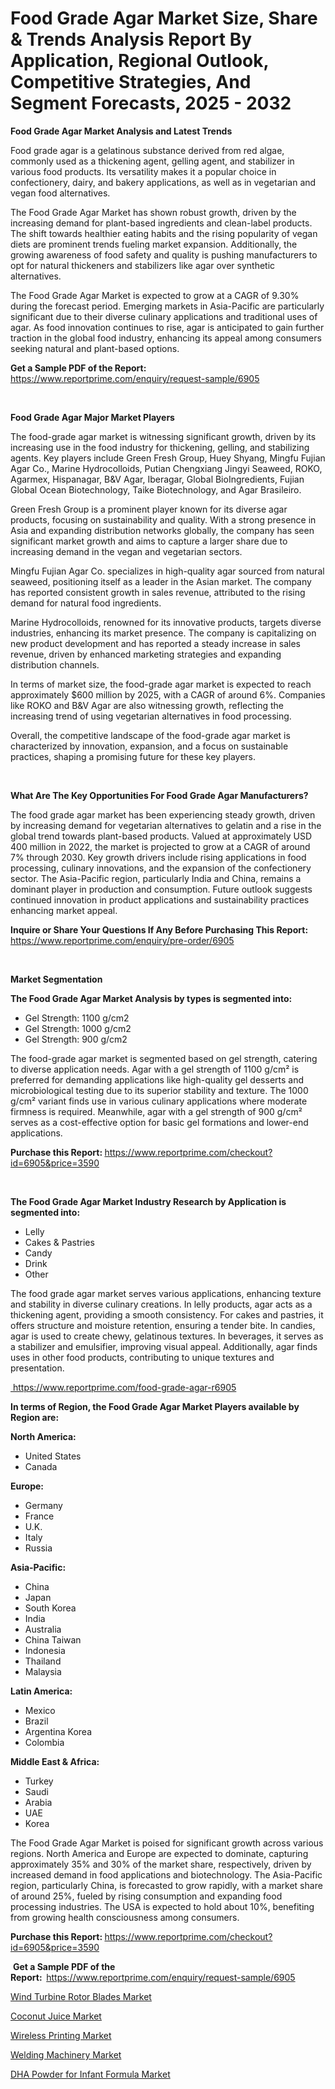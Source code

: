 <p><h1>Food Grade Agar Market Size, Share & Trends Analysis Report By Application, Regional Outlook, Competitive Strategies, And Segment Forecasts, 2025 - 2032</h1></p><p><strong>Food Grade Agar Market Analysis and Latest Trends</strong></p>
<p><p>Food grade agar is a gelatinous substance derived from red algae, commonly used as a thickening agent, gelling agent, and stabilizer in various food products. Its versatility makes it a popular choice in confectionery, dairy, and bakery applications, as well as in vegetarian and vegan food alternatives.</p><p>The Food Grade Agar Market has shown robust growth, driven by the increasing demand for plant-based ingredients and clean-label products. The shift towards healthier eating habits and the rising popularity of vegan diets are prominent trends fueling market expansion. Additionally, the growing awareness of food safety and quality is pushing manufacturers to opt for natural thickeners and stabilizers like agar over synthetic alternatives.</p><p>The Food Grade Agar Market is expected to grow at a CAGR of 9.30% during the forecast period. Emerging markets in Asia-Pacific are particularly significant due to their diverse culinary applications and traditional uses of agar. As food innovation continues to rise, agar is anticipated to gain further traction in the global food industry, enhancing its appeal among consumers seeking natural and plant-based options.</p></p>
<p><strong>Get a Sample PDF of the Report:&nbsp;</strong> <a href="https://www.reportprime.com/enquiry/request-sample/6905?utm_campaign=2640&utm_medium=2&utm_source=Github&utm_content=ia&utm_term=19032025&utm_id=food-grade-agar">https://www.reportprime.com/enquiry/request-sample/6905</a></p>
<p>&nbsp;</p>
<p><strong>Food Grade Agar Major Market Players</strong></p>
<p><p>The food-grade agar market is witnessing significant growth, driven by its increasing use in the food industry for thickening, gelling, and stabilizing agents. Key players include Green Fresh Group, Huey Shyang, Mingfu Fujian Agar Co., Marine Hydrocolloids, Putian Chengxiang Jingyi Seaweed, ROKO, Agarmex, Hispanagar, B&V Agar, Iberagar, Global BioIngredients, Fujian Global Ocean Biotechnology, Taike Biotechnology, and Agar Brasileiro. </p><p>Green Fresh Group is a prominent player known for its diverse agar products, focusing on sustainability and quality. With a strong presence in Asia and expanding distribution networks globally, the company has seen significant market growth and aims to capture a larger share due to increasing demand in the vegan and vegetarian sectors.</p><p>Mingfu Fujian Agar Co. specializes in high-quality agar sourced from natural seaweed, positioning itself as a leader in the Asian market. The company has reported consistent growth in sales revenue, attributed to the rising demand for natural food ingredients. </p><p>Marine Hydrocolloids, renowned for its innovative products, targets diverse industries, enhancing its market presence. The company is capitalizing on new product development and has reported a steady increase in sales revenue, driven by enhanced marketing strategies and expanding distribution channels.</p><p>In terms of market size, the food-grade agar market is expected to reach approximately $600 million by 2025, with a CAGR of around 6%. Companies like ROKO and B&V Agar are also witnessing growth, reflecting the increasing trend of using vegetarian alternatives in food processing. </p><p>Overall, the competitive landscape of the food-grade agar market is characterized by innovation, expansion, and a focus on sustainable practices, shaping a promising future for these key players.</p></p>
<p>&nbsp;</p>
<p><strong>What Are The Key Opportunities For Food Grade Agar Manufacturers?</strong></p>
<p><p>The food grade agar market has been experiencing steady growth, driven by increasing demand for vegetarian alternatives to gelatin and a rise in the global trend towards plant-based products. Valued at approximately USD 400 million in 2022, the market is projected to grow at a CAGR of around 7% through 2030. Key growth drivers include rising applications in food processing, culinary innovations, and the expansion of the confectionery sector. The Asia-Pacific region, particularly India and China, remains a dominant player in production and consumption. Future outlook suggests continued innovation in product applications and sustainability practices enhancing market appeal.</p></p>
<p><strong>Inquire or Share Your Questions If Any Before Purchasing This Report:</strong> <a href="https://www.reportprime.com/enquiry/pre-order/6905?utm_campaign=2640&utm_medium=2&utm_source=Github&utm_content=ia&utm_term=19032025&utm_id=food-grade-agar">https://www.reportprime.com/enquiry/pre-order/6905</a></p>
<p>&nbsp;</p>
<p><strong>Market Segmentation</strong></p>
<p><strong>The Food Grade Agar Market Analysis by types is segmented into:</strong></p>
<p><ul><li>Gel Strength: 1100 g/cm2</li><li>Gel Strength: 1000 g/cm2</li><li>Gel Strength: 900 g/cm2</li></ul></p>
<p><p>The food-grade agar market is segmented based on gel strength, catering to diverse application needs. Agar with a gel strength of 1100 g/cm² is preferred for demanding applications like high-quality gel desserts and microbiological testing due to its superior stability and texture. The 1000 g/cm² variant finds use in various culinary applications where moderate firmness is required. Meanwhile, agar with a gel strength of 900 g/cm² serves as a cost-effective option for basic gel formations and lower-end applications.</p></p>
<p><strong>Purchase this Report:&nbsp;</strong><a href="https://www.reportprime.com/checkout?id=6905&price=3590&utm_campaign=2640&utm_medium=2&utm_source=Github&utm_content=ia&utm_term=19032025&utm_id=food-grade-agar">https://www.reportprime.com/checkout?id=6905&price=3590</a></p>
<p>&nbsp;</p>
<p><strong>The Food Grade Agar Market Industry Research by Application is segmented into:</strong></p>
<p><ul><li>Lelly</li><li>Cakes & Pastries</li><li>Candy</li><li>Drink</li><li>Other</li></ul></p>
<p><p>The food grade agar market serves various applications, enhancing texture and stability in diverse culinary creations. In lelly products, agar acts as a thickening agent, providing a smooth consistency. For cakes and pastries, it offers structure and moisture retention, ensuring a tender bite. In candies, agar is used to create chewy, gelatinous textures. In beverages, it serves as a stabilizer and emulsifier, improving visual appeal. Additionally, agar finds uses in other food products, contributing to unique textures and presentation.</p></p>
<p><a href="https://www.reportprime.com/food-grade-agar-r6905?utm_campaign=2640&utm_medium=2&utm_source=Github&utm_content=ia&utm_term=19032025&utm_id=food-grade-agar">&nbsp;https://www.reportprime.com/food-grade-agar-r6905</a></p>
<p><strong>In terms of Region, the Food Grade Agar Market Players available by Region are:</strong></p>
<p>
    <p> <strong> North America: </strong>
        <ul>
            <li>United States</li>
            <li>Canada</li>
        </ul>
        </p> 
    <p> <strong> Europe: </strong>
        <ul>
            <li>Germany</li>
            <li>France</li>
            <li>U.K.</li>
            <li>Italy</li>
            <li>Russia</li>
        </ul>
        </p> 
    <p> <strong> Asia-Pacific: </strong>
        <ul>
            <li>China</li>
            <li>Japan</li>
            <li>South Korea</li>
            <li>India</li>
            <li>Australia</li>
            <li>China Taiwan</li>
            <li>Indonesia</li>
            <li>Thailand</li>
            <li>Malaysia</li>
        </ul>
        </p> 
    <p> <strong> Latin America: </strong>
        <ul>
            <li>Mexico</li>
            <li>Brazil</li>
            <li>Argentina Korea</li>
            <li>Colombia</li>
        </ul>
        </p> 
    <p> <strong> Middle East & Africa: </strong>
        <ul>
            <li>Turkey</li>
            <li>Saudi</li>
            <li>Arabia</li>
            <li>UAE</li>
            <li>Korea</li>
        </ul>
    </p>
    </p>
<p><p>The Food Grade Agar Market is poised for significant growth across various regions. North America and Europe are expected to dominate, capturing approximately 35% and 30% of the market share, respectively, driven by increased demand in food applications and biotechnology. The Asia-Pacific region, particularly China, is forecasted to grow rapidly, with a market share of around 25%, fueled by rising consumption and expanding food processing industries. The USA is expected to hold about 10%, benefiting from growing health consciousness among consumers.</p></p>
<p><strong>Purchase this Report: </strong><a href="https://www.reportprime.com/checkout?id=6905&price=3590&utm_campaign=2640&utm_medium=2&utm_source=Github&utm_content=ia&utm_term=19032025&utm_id=food-grade-agar">https://www.reportprime.com/checkout?id=6905&price=3590</a></p>
<p>&nbsp;<strong>Get a Sample PDF of the Report:&nbsp;&nbsp;</strong><a href="https://www.reportprime.com/enquiry/request-sample/6905?utm_campaign=2640&utm_medium=2&utm_source=Github&utm_content=ia&utm_term=19032025&utm_id=food-grade-agar">https://www.reportprime.com/enquiry/request-sample/6905</a></p>
<p><strong></strong></p>
<p><p><a href="https://www.linkedin.com/pulse/wind-turbine-rotor-blades-industry-summary-demand-drivers-hp3xe?utm_campaign=2640&utm_medium=2&utm_source=Github&utm_content=ia&utm_term=19032025&utm_id=food-grade-agar">Wind Turbine Rotor Blades Market</a></p><p><a href="https://github.com/aidelndasse/Market-Research-Report-List-1/blob/main/coconut-juice-market.md?utm_campaign=2640&utm_medium=2&utm_source=Github&utm_content=ia&utm_term=19032025&utm_id=food-grade-agar">Coconut Juice Market</a></p><p><a href="https://www.linkedin.com/pulse/thorough-review-wireless-printing-market-size-share-revenue-s7w7e?utm_campaign=2640&utm_medium=2&utm_source=Github&utm_content=ia&utm_term=19032025&utm_id=food-grade-agar">Wireless Printing Market</a></p><p><a href="https://www.linkedin.com/pulse/global-welding-machinery-market-focus-product-type-arc-machinegas-xk0oe?utm_campaign=2640&utm_medium=2&utm_source=Github&utm_content=ia&utm_term=19032025&utm_id=food-grade-agar">Welding Machinery Market</a></p><p><a href="https://github.com/tszkintruca/Market-Research-Report-List-1/blob/main/dha-powder-for-infant-formula-market.md?utm_campaign=2640&utm_medium=2&utm_source=Github&utm_content=ia&utm_term=19032025&utm_id=food-grade-agar">DHA Powder for Infant Formula Market</a></p></p>